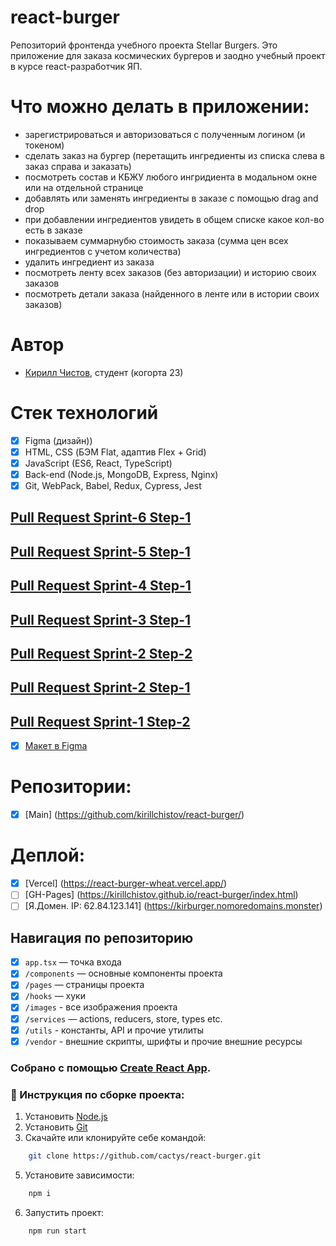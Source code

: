 # react-burger
Репозиторий фронтенда учебного проекта Stellar Burgers. Это приложение для заказа космических бургеров и заодно учебный проект в курсе react-разработчик ЯП.

# Что можно делать в приложении:
  - зарегистрироваться и авторизоваться с полученным логином (и токеном)
  - сделать заказ на бургер (перетащить ингредиенты из списка слева в заказ справа и заказать)
  - посмотреть состав и КБЖУ любого ингридиента в модальном окне или на отдельной странице
  - добавлять или заменять ингредиенты в заказе с помощью drag and drop
  - при добавлении ингредиентов увидеть в общем списке какое кол-во есть в заказе
  - показываем суммарнубю стоимость заказа (сумма цен всех ингредиентов с учетом количества)
  - удалить ингредиент из заказа
  - посмотреть ленту всех заказов (без авторизации) и историю своих заказов
  - посмотреть детали заказа (найденного в ленте или в истории своих заказов)

# Автор
* [Кирилл Чистов](https://github.com/kirillchistov), студент (когорта 23)

# Стек технологий
* [x] Figma (дизайн))
* [x] HTML, CSS (БЭМ Flat, адаптив Flex + Grid)
* [x] JavaScript (ES6, React, TypeScript)
* [x] Back-end (Node.js, MongoDB, Express, Nginx)
* [x] Git, WebPack, Babel, Redux, Cypress, Jest

## [Pull Request Sprint-6 Step-1](https://github.com/kirillchistov/react-burger/pull/95)
## [Pull Request Sprint-5 Step-1](https://github.com/kirillchistov/react-burger/pull/77)
## [Pull Request Sprint-4 Step-1](https://github.com/kirillchistov/react-burger/pull/63)
## [Pull Request Sprint-3 Step-1](https://github.com/kirillchistov/react-burger/pull/51)
## [Pull Request Sprint-2 Step-2](https://github.com/kirillchistov/react-burger/pull/32)
## [Pull Request Sprint-2 Step-1](https://github.com/kirillchistov/react-burger/pull/22)
## [Pull Request Sprint-1 Step-2](https://github.com/kirillchistov/react-burger/pull/14)

* [x] [Макет в Figma](общий)
# Репозитории:
* [x] [Main] (https://github.com/kirillchistov/react-burger/)
# Деплой:
* [x] [Vercel] (https://react-burger-wheat.vercel.app/)
* [ ] [GH-Pages] (https://kirillchistov.github.io/react-burger/index.html)
* [ ] [Я.Домен. IP: 62.84.123.141] (https://kirburger.nomoredomains.monster)

## Навигация по репозиторию
* [x] `app.tsx` — точка входа
* [x] `/components` — основные компоненты проекта
* [x] `/pages` — страницы проекта
* [x] `/hooks` —  хуки 
* [x] `/images` - все изображения проекта
* [x] `/services` — actions, reducers, store, types etc. 
* [x] `/utils` - константы, API и прочие утилиты
* [x] `/vendor` - внешние скрипты, шрифты и прочие внешние ресурсы

### Собрано с помощью [Create React App](https://github.com/facebook/create-react-app).


### 🔧 Инструкция по сборке проекта:

1. Установить [Node.js](https://nodejs.org/en/ 'ссылка на сайт Node.js')
2. Установить [Git](https://git-scm.com/ 'ссылка на сайт Git')
3. Скачайте или клонируйте себе командой:
```sh
    git clone https://github.com/cactys/react-burger.git
```
5. Установите зависимости:
```sh
    npm i
```
6. Запустить проект:
```sh
    npm run start
```
